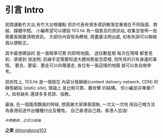 # 引言 Intro

民間運動冇大台,有冇大台嘅優點 但亦代表有很多資訊散落並重複在不同版面、群組、媒體中間。 小編希望可以建設 103.hk 為一個普及的資訊站, 收集並發佈一些需要長期置頂嘅資訊。 大部份內容皆為轉發, 將盡量注明出處, 如有失誤可以聯絡我以便較正。

其中最想建設的 是一張精準可靠 的即時地圖。 過往數星期 每次在現場 都會見到、感覺到 很迷惘; 前線手足需要知道大體局勢是怎麼樣, 但所見的只有身邊的事情。 要去、要留、要走可以向哪邊走, 各位有一張這樣的地圖 就可以各自做參考。

技術性上, 103.hk 是一個放在 內容分發網絡(content delivery network, CDN) 的 靜態網站 (static site), 理論上 是比較可靠、難攻擊 的結構。 但小編並非專業IT人, 如有缺失 還請多多見諒、指教。

最後, 在一個風雨飄搖的時候, 想感謝大家擇善固執, 一次又一次地 用自己嘅方法 為香港前途作出種種付出及犧牲。 自己香港自己救。香港人加油!

<small>*中學教師、正宗沙田柚*</small>

**之柔** [@hongkong103](https://t.me/hongkong103)